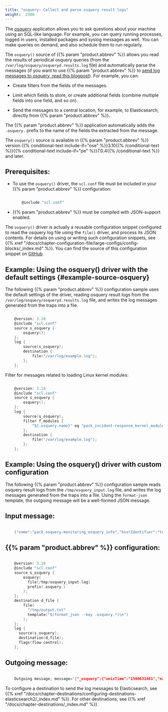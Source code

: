 ```yaml
---
title: "osquery: Collect and parse osquery result logs"
weight:  2300
---
```

<!-- DISCLAIMER: This file is based on the syslog-ng Open Source Edition documentation https://github.com/balabit/syslog-ng-ose-guides/commit/2f4a52ee61d1ea9ad27cb4f3168b95408fddfdf2 and is used under the terms of The syslog-ng Open Source Edition Documentation License. The file has been modified by Axoflow. -->

The [osquery](https://osquery.io) application allows you to ask questions about your machine using an SQL-like language. For example, you can query running processes, logged in users, installed packages and syslog messages as well. You can make queries on demand, and also schedule them to run regularly.

The `osquery()` source of {{% param "product.abbrev" %}} allows you read the results of periodical osquery queries (from the `/var/log/osquery/osqueryd.results.log` file) and automatically parse the messages (if you want to use {{% param "product.abbrev" %}} to [send log messages to osquery, read this blogpost](https://syslog-ng.com/blog/endpoint-visibility-and-monitoring-using-osquery-and-syslog-ng/)). For example, you can:

  - Create filters from the fields of the messages.

  - Limit which fields to store, or create additional fields (combine multiple fields into one field, and so on).

  - Send the messages to a central location, for example, to Elasticsearch, directly from {{% param "product.abbrev" %}}.

The {{% param "product.abbrev" %}} application automatically adds the `.osquery.` prefix to the name of the fields the extracted from the message.

The `osquery()` source is available in {{% param "product.abbrev" %}} version {{% conditional-text include-if="ose" %}}3.10{{% /conditional-text %}}{{% conditional-text include-if="pe" %}}7.0.4{{% /conditional-text %}} and later.


## Prerequisites:

  - To use the `osquery()` driver, the `scl.conf` file must be included in your {{% param "product.abbrev" %}} configuration:
    
    ```c
    
        @include "scl.conf"
    
    ```

  - {{% param "product.abbrev" %}} must be compiled with JSON-support enabled.


The `osquery()` driver is actually a reusable configuration snippet configured to read the osquery log file using the `file()` driver, and process its JSON contents. For details on using or writing such configuration snippets, see {{% xref "/docs/chapter-configuration-file/large-configs/config-blocks/_index.md" %}}. You can find the source of this configuration snippet on [GitHub](https://github.com/syslog-ng/syslog-ng/blob/master/scl/osquery/plugin.conf).


## Example: Using the osquery() driver with the default settings {#example-source-osquery}

The following {{% param "product.abbrev" %}} configuration sample uses the default settings of the driver, reading osquery result logs from the `/var/log/osquery/osqueryd.results.log` file, and writes the log messages generated from the traps into a file.

```c

    @version: 3.10
    @include "scl.conf"
    source s_osquery {
        osquery();
    };
    log {
        source(s_osquery);
        destination {
            file("/var/log/example.log");
        };
    };

```

Filter for messages related to loading Linux kernel modules:

```c

    @version: 3.10
    @include "scl.conf"
    source s_osquery {
        osquery();
    };
    log {
        source(s_osquery);
        filter f_modules {
            "${.osquery.name}" eq "pack_incident-response_kernel_modules"
        };
        destination {
            file("/var/log/example.log");
        };
    };

```



## Example: Using the osquery() driver with custom configuration

The following {{% param "product.abbrev" %}} configuration sample reads osquery result logs from the `/tmp/osquery_input.log` file, and writes the log messages generated from the traps into a file. Using the `format-json` template, the outgoing message will be a well-formed JSON message.


## Input message:

```c

    {"name":"pack_osquery-monitoring_osquery_info","hostIdentifier":"testhost","calendarTime":"Fri Jul 21 10:04:41 2017 UTC","unixTime":"1500631481","decorations":{"host_uuid":"4C4C4544-004D-3610-8043-C2C04F4D3332","username":"myuser"},"columns":{"build_distro":"xenial","build_platform":"ubuntu","config_hash":"43cd1c6a7d0c283e21e026a53e619b2e582e94ee","config_valid":"1","counter":"4","extensions":"active","instance_id":"d0c3eb0d-f8e0-4bea-868b-18a2c61b438d","pid":"19764","resident_size":"26416000","start_time":"1500629552","system_time":"223","user_time":"476","uuid":"4C4C4544-004D-3610-8043-C2C04F4D3332","version":"2.5.0","watcher":"19762"},"action":"added"}

```



## {{% param "product.abbrev" %}} configuration:

```c

    @version: 3.10
    @include "scl.conf"
    source s_osquery {
        osquery(
          file(/tmp/osquery_input.log)
          prefix(.osquery.)
        );
    };
    destination d_file {
        file(
          "/tmp/output.txt"
          template("$(format_json --key .osquery.*)\n")
        );
    };
    log {
      source(s_osquery);
      destination(d_file);
      flags(flow-control);
    };

```

## Outgoing message:

```c

    Outgoing message; message='{"_osquery":{"unixTime":"1500631481","name":"pack_osquery-monitoring_osquery_info","hostIdentifier":"testhost","decorations":{"username":"myuser","host_uuid":"4C4C4544-004D-3610-8043-C2C04F4D3332"},"columns":{"watcher":"19762","version":"2.5.0","uuid":"4C4C4544-004D-3610-8043-C2C04F4D3332","user_time":"476","system_time":"223","start_time":"1500629552","resident_size":"26416000","pid":"19764","instance_id":"d0c3eb0d-f8e0-4bea-868b-18a2c61b438d","extensions":"active","counter":"4","config_valid":"1","config_hash":"43cd1c6a7d0c283e21e026a53e619b2e582e94ee","build_platform":"ubuntu","build_distro":"xenial"},"calendarTime":"Fri Jul 21 10:04:41 2017 UTC","action":"added"}}\x0a'

```



To configure a destination to send the log messages to Elasticsearch, see {{% xref "/docs/chapter-destinations/configuring-destinations-elasticsearch2/_index.md" %}}. For other destinations, see {{% xref "/docs/chapter-destinations/_index.md" %}}.
